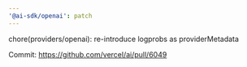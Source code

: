 ```yaml
---
'@ai-sdk/openai': patch
---
```


chore(providers/openai): re-introduce logprobs as providerMetadata

Commit: https://github.com/vercel/ai/pull/6049
